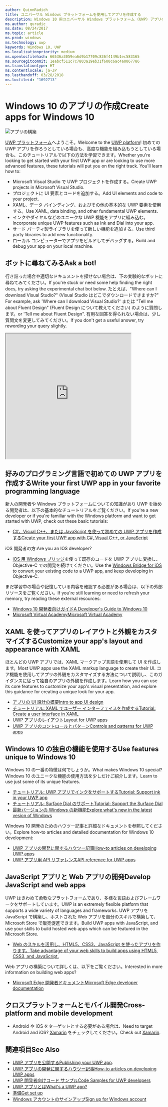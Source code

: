 ```yaml
---
author: QuinnRadich
title: ユニバーサル Windows プラットフォームを使用してアプリを作成する
description: Windows 10 用ユニバーサル Windows プラットフォーム (UWP) アプリの作成は、思っているよりも簡単です。
ms.author: quradic
ms.date: 08/24/2017
ms.topic: article
ms.prod: windows
ms.technology: uwp
keywords: Windows 10, UWP
ms.localizationpriority: medium
ms.openlocfilehash: 66536a3059ea6d9b17709c836f4149b1ec583165
ms.sourcegitcommit: 1eabcf511c7c7803a19eb31f600c6ac4a0067786
ms.translationtype: HT
ms.contentlocale: ja-JP
ms.lasthandoff: 03/28/2018
ms.locfileid: "1692713"
---
```

# <a name="create-apps-for-windows-10"></a><span data-ttu-id="98310-104">Windows 10 のアプリの作成</span><span class="sxs-lookup"><span data-stu-id="98310-104">Create apps for Windows 10</span></span>

![アプリの構築](images/build-your-app.png)

<span data-ttu-id="98310-106">[UWP プラットフォーム](universal-application-platform-guide.md)へようこそ。</span><span class="sxs-lookup"><span data-stu-id="98310-106">Welcome to the [UWP platform](universal-application-platform-guide.md)!</span></span> <span data-ttu-id="98310-107">初めての UWP アプリを作ろうとしている場合も、高度な機能を組み込もうとしている場合も、このチュートリアルで以下の方法を学習できます。</span><span class="sxs-lookup"><span data-stu-id="98310-107">Whether you're looking to get started with your first UWP app or are looking to use more advanced features, these tutorials will put you on the right track. You'll learn how to:</span></span>

-   <span data-ttu-id="98310-108">Microsoft Visual Studio で UWP プロジェクトを作成する。</span><span class="sxs-lookup"><span data-stu-id="98310-108">Create UWP projects in Microsoft Visual Studio.</span></span>
-   <span data-ttu-id="98310-109">プロジェクトに UI 要素とコードを追加する。</span><span class="sxs-lookup"><span data-stu-id="98310-109">Add UI elements and code to your project.</span></span>
-   <span data-ttu-id="98310-110">XAML、データ バインディング、およびその他の基本的な UWP 要素を使用する。</span><span class="sxs-lookup"><span data-stu-id="98310-110">Use XAML, data binding, and other fundamental UWP elements.</span></span>
-   <span data-ttu-id="98310-111">インクやダイヤルなどのユニークな UWP 機能をアプリに組み込む。</span><span class="sxs-lookup"><span data-stu-id="98310-111">Incorporate unique UWP features such as Ink and Dial into your app.</span></span>
-   <span data-ttu-id="98310-112">サード パーティ製ライブラリを使って新しい機能を追加する。</span><span class="sxs-lookup"><span data-stu-id="98310-112">Use third party libraries to add new functionality.</span></span>
-   <span data-ttu-id="98310-113">ローカル コンピューターでアプリをビルドしてデバッグする。</span><span class="sxs-lookup"><span data-stu-id="98310-113">Build and debug your app on your local machine.</span></span>

## <a name="ask-a-bot"></a><span data-ttu-id="98310-114">ボットに尋ねてみる</span><span class="sxs-lookup"><span data-stu-id="98310-114">Ask a bot!</span></span>

<span data-ttu-id="98310-115">行き詰った場合や適切なドキュメントを探せない場合は、下の実験的なボットに尋ねてみてください。</span><span class="sxs-lookup"><span data-stu-id="98310-115">If you're stuck or need some help finding the right docs, try asking the experimental chat bot below.</span></span> <span data-ttu-id="98310-116">たとえば、"Where can I download Visual Studio?" (Visual Studio はどこでダウンロードできますか?" </span><span class="sxs-lookup"><span data-stu-id="98310-116">For example, ask 'Where can I download Visual Studio?'</span></span> <span data-ttu-id="98310-117">または "Tell me about Fluent Design" (Fluent Design について教えてください) のように質問します。</span><span class="sxs-lookup"><span data-stu-id="98310-117">or 'Tell me about Fluent Design".</span></span> <span data-ttu-id="98310-118">有用な回答を得られない場合は、少し質問文を変更してみてください。</span><span class="sxs-lookup"><span data-stu-id="98310-118">If you don't get a useful answer, try rewording your query slightly.</span></span>

<iframe src='https://webchat.botframework.com/embed/DocBot4?s=T2nP6qZUXC8.cwA.lvc.AR-ZBwtULpaITu6_dAhMwrmg4R2GSLNzIoiMNFL8M7M' height="400" width="400"></iframe>

## <a name="write-your-first-uwp-app-in-your-favorite-programming-language"></a><span data-ttu-id="98310-119">好みのプログラミング言語で初めての UWP アプリを作成する</span><span class="sxs-lookup"><span data-stu-id="98310-119">Write your first UWP app in your favorite programming language</span></span>

<span data-ttu-id="98310-120">新人の開発者や Windows プラットフォームについての知識があり UWP を始める開発者は、以下の基本的なチュートリアルをご覧ください。</span><span class="sxs-lookup"><span data-stu-id="98310-120">If you're a new developer or if you're familiar with the Windows platform and want to get started with UWP, check out these basic tutorials:</span></span>

* [<span data-ttu-id="98310-121">C#、Visual C++、または JavaScript を使って初めての UWP アプリを作成する</span><span class="sxs-lookup"><span data-stu-id="98310-121">Create your first UWP app with C#, Visual C++, or JavaScript</span></span>](your-first-app.md)

<span data-ttu-id="98310-122">iOS 開発者の方:</span><span class="sxs-lookup"><span data-stu-id="98310-122">Are you an IOS developer?</span></span>

* <span data-ttu-id="98310-123">[iOS 用 Windows ブリッジ](https://developer.microsoft.com/windows/bridges/ios)を使って既存のコードを UWP アプリに変換し、Objective-C での開発を続けてください。</span><span class="sxs-lookup"><span data-stu-id="98310-123">Use the [Windows Bridge for iOS](https://developer.microsoft.com/windows/bridges/ios) to convert your existing code to a UWP app, and keep developing in Objective-C.</span></span>

<span data-ttu-id="98310-124">まだ学習中の場合や記憶している内容を確認する必要がある場合は、以下の外部リソースをご覧ください。</span><span class="sxs-lookup"><span data-stu-id="98310-124">If you're still learning or need to refresh your memory, try reading these external resources:</span></span>

* [<span data-ttu-id="98310-125">Windows 10 開発者向けガイド</span><span class="sxs-lookup"><span data-stu-id="98310-125">A Developer's Guide to Windows 10</span></span>](https://go.microsoft.com/fwlink/?linkid=850804)
* [<span data-ttu-id="98310-126">Microsoft Virtual Academy</span><span class="sxs-lookup"><span data-stu-id="98310-126">Microsoft Virtual Academy</span></span>](http://www.microsoftvirtualacademy.com/)

## <a name="customize-your-apps-layout-and-appearance-with-xaml"></a><span data-ttu-id="98310-127">XAML を使ってアプリのレイアウトと外観をカスタマイズする</span><span class="sxs-lookup"><span data-stu-id="98310-127">Customize your app's layout and appearance with XAML</span></span>

<span data-ttu-id="98310-128">ほとんどの UWP アプリでは、XAML マークアップ言語を使用して UI を作成します。</span><span class="sxs-lookup"><span data-stu-id="98310-128">Most UWP apps use the XAML markup language to create their UI.</span></span> <span data-ttu-id="98310-129">コア機能を使用してアプリの外観をカスタマイズする方法について説明し、このガイダンスに従って独自のアプリの外観を作成します。</span><span class="sxs-lookup"><span data-stu-id="98310-129">Learn how you can use its core features to customize your app's visual presentation, and explore this guidance for creating a unique look for your app.</span></span>

* [<span data-ttu-id="98310-130">アプリの UI 設計の概要</span><span class="sxs-lookup"><span data-stu-id="98310-130">Intro to app UI design</span></span>](../design/basics/design-and-ui-intro.md)
* [<span data-ttu-id="98310-131">チュートリアル: XAML でユーザー インターフェイスを作成する</span><span class="sxs-lookup"><span data-stu-id="98310-131">Tutorial: Create a user interface in XAML</span></span>](../design/basics/xaml-basics-ui.md)
* [<span data-ttu-id="98310-132">UWP アプリのレイアウト</span><span class="sxs-lookup"><span data-stu-id="98310-132">Layout for UWP apps</span></span>](../design/layout/index.md)
* [<span data-ttu-id="98310-133">UWP アプリのコントロールとパターン</span><span class="sxs-lookup"><span data-stu-id="98310-133">Controls and patterns for UWP apps</span></span>](../design/controls-and-patterns/index.md)

## <a name="use-features-unique-to-windows-10"></a><span data-ttu-id="98310-134">Windows 10 の独自の機能を使用する</span><span class="sxs-lookup"><span data-stu-id="98310-134">Use features unique to Windows 10</span></span>

<span data-ttu-id="98310-135">Windows 10 の一番の特徴は何でしょうか。</span><span class="sxs-lookup"><span data-stu-id="98310-135">What makes Windows 10 special?</span></span> <span data-ttu-id="98310-136">Windows 10 のユニークな機能の使用方法を少しだけご紹介します。</span><span class="sxs-lookup"><span data-stu-id="98310-136">Learn to use just some of its unique features.</span></span>

* [<span data-ttu-id="98310-137">チュートリアル: UWP アプリでインクをサポートする</span><span class="sxs-lookup"><span data-stu-id="98310-137">Tutorial: Support ink in your UWP app</span></span>](../design/input/ink-walkthrough.md)
* [<span data-ttu-id="98310-138">チュートリアル: Surface Dial のサポート</span><span class="sxs-lookup"><span data-stu-id="98310-138">Tutorial: Support the Surface Dial</span></span>](../design/input/radialcontroller-walkthrough.md)
* [<span data-ttu-id="98310-139">最新バージョンの Windows の新機能</span><span class="sxs-lookup"><span data-stu-id="98310-139">Explore what's new in the latest vesion of Windows</span></span>](../whats-new/windows-10-version-latest.md)

<span data-ttu-id="98310-140">Windows 10 開発のためのハウツー記事と詳細なドキュメントを参照してください。</span><span class="sxs-lookup"><span data-stu-id="98310-140">Explore how-to articles and detailed documentation for Windows 10 development:</span></span>

* [<span data-ttu-id="98310-141">UWP アプリの開発に関するハウツー記事</span><span class="sxs-lookup"><span data-stu-id="98310-141">How-to articles on developing UWP apps</span></span>](https://developer.microsoft.com/windows/apps/develop)
* [<span data-ttu-id="98310-142">UWP アプリ用 API リファレンス</span><span class="sxs-lookup"><span data-stu-id="98310-142">API reference for UWP apps</span></span>](https://docs.microsoft.com/en-us/uwp/)

## <a name="develop-javascript-and-web-apps"></a><span data-ttu-id="98310-143">JavaScript アプリと Web アプリの開発</span><span class="sxs-lookup"><span data-stu-id="98310-143">Develop JavaScript and web apps</span></span>

<span data-ttu-id="98310-144">UWP はきわめて柔軟なプラットフォームであり、多様な言語およびフレームワークをサポートしています。</span><span class="sxs-lookup"><span data-stu-id="98310-144">UWP is an extremely flexible platform that supports a wide variety of languages and frameworks.</span></span> <span data-ttu-id="98310-145">UWP アプリを JavaScript で構築し、ホストされた Web アプリを自分のスキルで構築して、Microsoft Store で販売促進できます。</span><span class="sxs-lookup"><span data-stu-id="98310-145">Build UWP apps with JavaScript, and use your skills to build hosted web apps which can be featured in the Microsoft Store.</span></span>

* [<span data-ttu-id="98310-146">Web のスキルを活用し、HTML5、CSS3、JavaScript を使ったアプリを作ります。</span><span class="sxs-lookup"><span data-stu-id="98310-146">Take advantage of your web skills to build apps using HTML5, CSS3, and JavaScript.</span></span>](your-first-app.md#javascript-and-html)

<span data-ttu-id="98310-147">Web アプリの構築について詳しくは、以下をご覧ください。</span><span class="sxs-lookup"><span data-stu-id="98310-147">Interested in more information on building web apps?</span></span>

* [<span data-ttu-id="98310-148">Microsoft Edge 開発者ドキュメント</span><span class="sxs-lookup"><span data-stu-id="98310-148">Microsoft Edge developer documentation</span></span>](https://docs.microsoft.com/microsoft-edge/)

## <a name="cross-platform-and-mobile-development"></a><span data-ttu-id="98310-149">クロスプラットフォームとモバイル開発</span><span class="sxs-lookup"><span data-stu-id="98310-149">Cross-platform and mobile development</span></span>

* <span data-ttu-id="98310-150">Android や iOS をターゲットとする必要がある場合は、</span><span class="sxs-lookup"><span data-stu-id="98310-150">Need to target Android and iOS?</span></span> <span data-ttu-id="98310-151">[Xamarin](https://www.xamarin.com) をチェックしてください。</span><span class="sxs-lookup"><span data-stu-id="98310-151">Check out [Xamarin](https://www.xamarin.com).</span></span>

## <a name="see-also"></a><span data-ttu-id="98310-152">関連項目</span><span class="sxs-lookup"><span data-stu-id="98310-152">See Also</span></span>

* <span data-ttu-id="98310-153">[UWP アプリを公開する](https://developer.microsoft.com/store/publish-apps)</span><span class="sxs-lookup"><span data-stu-id="98310-153">[Publishing your UWP app](https://developer.microsoft.com/store/publish-apps).</span></span>
* [<span data-ttu-id="98310-154">UWP アプリの開発に関するハウツー記事</span><span class="sxs-lookup"><span data-stu-id="98310-154">How-to articles on developing UWP apps</span></span>](https://developer.microsoft.com/windows/apps/develop)
* [<span data-ttu-id="98310-155">UWP 開発者向けコード サンプル</span><span class="sxs-lookup"><span data-stu-id="98310-155">Code Samples for UWP developers</span></span>](https://developer.microsoft.com/windows/samples)
* [<span data-ttu-id="98310-156">UWP アプリとは</span><span class="sxs-lookup"><span data-stu-id="98310-156">What's a UWP app?</span></span>](universal-application-platform-guide.md)
* [<span data-ttu-id="98310-157">準備</span><span class="sxs-lookup"><span data-stu-id="98310-157">Get set up</span></span>](get-set-up.md)
* [<span data-ttu-id="98310-158">Windows アカウントのサインアップ</span><span class="sxs-lookup"><span data-stu-id="98310-158">Sign up for Windows account</span></span>](sign-up.md)